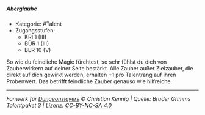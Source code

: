 <!---
Dies ist ein Fanwerk für DUNGEONSLAYERS © von Christian Kennig

Quellen:      [Bruder Grimms Talentpaket 3](https://www.f-space.de/ds4/downloads.html)
              [Talentbeschreibungen](https://www.f-space.de/ds4/tools-talentcards.html)
License:      [CC-BY-NC-SA 4.0](https://creativecommons.org/licenses/by-nc-sa/4.0/deed.de)
Richtlinien:  [Fanwerkrichtlinien](https://www.dungeonslayers.net/fanwerk-richtlinien/)
Autor:        Zauberlehrling
-->

##### Aberglaube

- Kategorie: #Talent
- Zugangsstufen:
  - KRI 1 (III)
  - BÜR 1 (III)
  - BER 10 (V)

So wie du feindliche Magie fürchtest, so sehr fühlst du dich von Zauberwirkern auf deiner Seite bestärkt. Alle Zauber außer Zielzauber, die direkt auf dich gewirkt werden, erhalten +1 pro Talentrang auf ihren Probenwert. Das betrifft feindliche Zauber genauso wie hilfreiche.

---

_Fanwerk für [Dungeonslayers](https://www.dungeonslayers.net/) © Christian Kennig | Quelle: Bruder Grimms Talentpaket 3 | Lizenz: [CC-BY-NC-SA 4.0](https://creativecommons.org/licenses/by-nc-sa/4.0/deed.de)_
